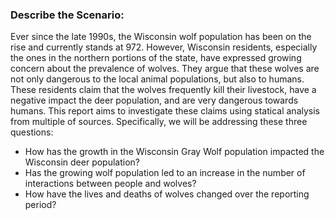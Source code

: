 ### Describe the Scenario: 
Ever since the late 1990s, the Wisconsin wolf population has been on the rise and currently stands at 972. However, Wisconsin residents, especially the ones in the northern portions of the state, have expressed growing concern about the prevalence of wolves. They argue that these wolves are not only dangerous to the local animal populations, but also to humans. These residents claim that the wolves frequently kill their livestock, have a negative impact the deer population, and are very dangerous towards humans. This report aims to investigate these claims using statical analysis from multiple of sources. Specifically, we will be addressing these three questions:
- How has the growth in the Wisconsin Gray Wolf population impacted the Wisconsin deer population?
- Has the growing wolf population led to an increase in the number of interactions between people and wolves?
- How have the lives and deaths of wolves changed over the reporting period?
